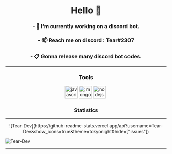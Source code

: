 <h1 align="center">Hello 👋</h1>

<h3 align="center">- 🔭 I’m currently working on <b>a discord bot.</b></h3>
<h3 align="center">- 📫 Reach me on discord : Tear#2307</h3>
<h3 align="center">- 📋 Gonna release many discord bot codes.</h3>

<hr>
<h3 align="center">Tools</h3>
<p align="center"><img src="https://devicons.github.io/devicon/devicon.git/icons/javascript/javascript-original.svg" alt="javascript" width="40" height="40"/> <img src="https://devicons.github.io/devicon/devicon.git/icons/mongodb/mongodb-original-wordmark.svg" alt="mongodb" width="40" height="40"/> <img src="https://devicons.github.io/devicon/devicon.git/icons/nodejs/nodejs-original-wordmark.svg" alt="nodejs" width="40" height="40"/> <img>

<h3 align="center">Statistics</h3>
<hr>

<p align="center">
![Tear-Dev](https://github-readme-stats.vercel.app/api?username=Tear-Dev&show_icons=true&theme=tokyonight&hide=["issues"])

![Tear-Dev](https://github-readme-stats.vercel.app/api/top-langs?username=Tear-Dev&show_icons=true&theme=tokyonight&layout=compact)

</p>
<hr>
